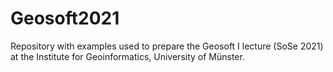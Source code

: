 # Geosoft2021

Repository with examples used to prepare the Geosoft I lecture (SoSe 2021) at the Institute for Geoinformatics, University of Münster.

